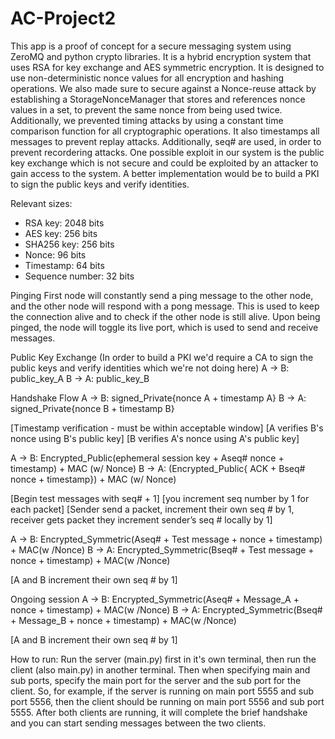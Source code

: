 # AC-Project2

This app is a proof of concept for a secure messaging system using ZeroMQ and python crypto libraries. It is a hybrid encryption system that uses RSA for key exchange and AES symmetric encryption. It is designed to use non-deterministic nonce values for all encryption and hashing operations. We also made sure to secure against a Nonce-reuse attack by establishing a StorageNonceManager that stores and references nonce values in a set, to prevent the same nonce from being used twice. Additionally, we prevented timing attacks by using a constant time comparison function for all cryptographic operations. It also timestamps all messages to prevent replay attacks. Additionally, seq# are used, in order to prevent recordering attacks. One possible exploit in our system is the public key exchange which is not secure and could be exploited by an attacker to gain access to the system. A better implementation would be to build a PKI to sign the public keys and verify identities.

Relevant sizes:

- RSA key: 2048 bits
- AES key: 256 bits
- SHA256 key: 256 bits
- Nonce: 96 bits
- Timestamp: 64 bits
- Sequence number: 32 bits

Pinging
First node will constantly send a ping message to the other node, and the other node will respond with a pong message. This is used to keep the connection alive and to check if the other node is still alive. Upon being pinged, the node will toggle its live port, which is used to send and receive messages.

Public Key Exchange (In order to build a PKI we'd require a CA to sign the public keys and verify identities which we're not doing here)
A -> B: public_key_A
B -> A: public_key_B

Handshake Flow
A -> B: signed_Private{nonce A + timestamp A}
B -> A: signed_Private{nonce B + timestamp B}

[Timestamp verification - must be within acceptable window]
[A verifies B's nonce using B's public key]
[B verifies A's nonce using A's public key]

A -> B: Encrypted_Public(ephemeral session key + Aseq# nonce + timestamp) + MAC (w/ Nonce)
B -> A: (Encrypted_Public{ ACK + Bseq# nonce + timestamp}) + MAC (w/ Nonce)

[Begin test messages with seq# + 1]
[you increment seq number by 1 for each packet]
[Sender send a packet, increment their own seq # by 1, receiver gets packet they increment sender’s seq # locally by 1]

A -> B: Encrypted_Symmetric(Aseq# + Test message + nonce + timestamp) + MAC(w /Nonce)
B -> A: Encrypted_Symmetric(Bseq# + Test message + nonce + timestamp) + MAC(w /Nonce)

[A and B increment their own seq # by 1]

Ongoing session
A -> B: Encrypted_Symmetric(Aseq# + Message_A + nonce + timestamp) + MAC(w /Nonce)
B -> A: Encrypted_Symmetric(Bseq# + Message_B + nonce + timestamp) + MAC(w /Nonce)

[A and B increment their own seq # by 1]

How to run:
Run the server (main.py) first in it's own terminal, then run the client (also main.py) in another terminal. Then when specifying main and sub ports, specify the main port for the server and the sub port for the client. So, for example, if the server is running on main port 5555 and sub port 5556, then the client should be running on main port 5556 and sub port 5555. After both clients are running, it will complete the brief handshake and you can start sending messages between the two clients.
